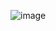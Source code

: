 ![image](https://user-images.githubusercontent.com/98778914/181351129-633c51e5-ff53-47b6-9907-af1c85924acd.png)
